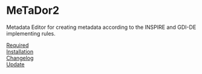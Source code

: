 MeTaDor2
========
Metadata Editor for creating metadata according to the INSPIRE and GDI-DE implementing rules.

[Required](app/Resources/doc/required.md)  
[Installation](app/Resources/doc/installation.md)  
[Changelog](app/Resources/doc/changelog.md)  
[Update](app/Resources/doc/update.md)  